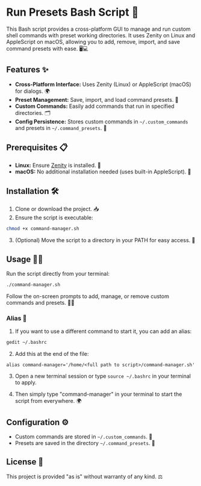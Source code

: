 
# Run Presets Bash Script 🚀

This Bash script provides a cross-platform GUI to manage and run custom shell commands with preset working directories. It uses Zenity on Linux and AppleScript on macOS, allowing you to add, remove, import, and save command presets with ease. 🖥️💻

## Features ✨

- **Cross-Platform Interface:** Uses Zenity (Linux) or AppleScript (macOS) for dialogs. 🌍
- **Preset Management:** Save, import, and load command presets. 🔧
- **Custom Commands:** Easily add commands that run in specified directories. 🗂️
- **Config Persistence:** Stores custom commands in `~/.custom_commands` and presets in `~/.command_presets`. 💾

## Prerequisites 📋

- **Linux:** Ensure [Zenity](https://help.gnome.org/users/zenity/stable/) is installed. 🐧
- **macOS:** No additional installation needed (uses built-in AppleScript). 🍏

## Installation 🛠️

1. Clone or download the project. 📥
2. Ensure the script is executable:
```bash
chmod +x command-manager.sh
```
3. (Optional) Move the script to a directory in your PATH for easy access. 📂

## Usage 🏃‍♂️

Run the script directly from your terminal:
```bash
./command-manager.sh
```
Follow the on-screen prompts to add, manage, or remove custom commands and presets. 👨‍💻

### Alias 🔄

1. If you want to use a different command to start it, you can add an alias:
```bash
gedit ~/.bashrc
```
2. Add this at the end of the file:
```
alias command-manager='/home/<full path to script>/command-manager.sh'
```
3. Open a new terminal session or type ```source ~/.bashrc``` in your terminal to apply.

4. Then simply type "command-manager" in your terminal to start the script from everywhere. 🌍

## Configuration ⚙️

* Custom commands are stored in `~/.custom_commands`. 📁
* Presets are saved in the directory `~/.command_presets`. 📂

## License 📜

This project is provided "as is" without warranty of any kind. ⚖️
